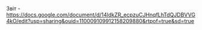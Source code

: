 Звіт - https://docs.google.com/document/d/14ldkZR_ecpzuCJHnqfLhTdQJDBVVG4kO/edit?usp=sharing&ouid=110009109912158209880&rtpof=true&sd=true
